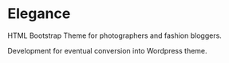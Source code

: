 # Elegance
HTML Bootstrap Theme for photographers and fashion bloggers.

Development for eventual conversion into Wordpress theme.
